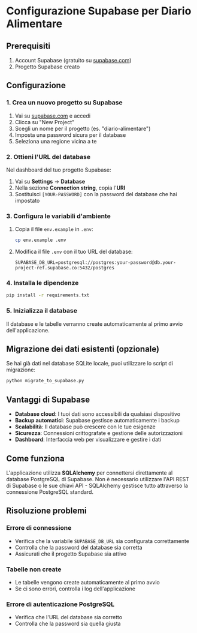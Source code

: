 # Configurazione Supabase per Diario Alimentare

## Prerequisiti

1. Account Supabase (gratuito su [supabase.com](https://supabase.com))
2. Progetto Supabase creato

## Configurazione

### 1. Crea un nuovo progetto su Supabase

1. Vai su [supabase.com](https://supabase.com) e accedi
2. Clicca su "New Project"
3. Scegli un nome per il progetto (es. "diario-alimentare")
4. Imposta una password sicura per il database
5. Seleziona una regione vicina a te

### 2. Ottieni l'URL del database

Nel dashboard del tuo progetto Supabase:

1. Vai su **Settings** → **Database**
2. Nella sezione **Connection string**, copia l'**URI** 
3. Sostituisci `[YOUR-PASSWORD]` con la password del database che hai impostato

### 3. Configura le variabili d'ambiente

1. Copia il file `env.example` in `.env`:
   ```bash
   cp env.example .env
   ```

2. Modifica il file `.env` con il tuo URL del database:
   ```
   SUPABASE_DB_URL=postgresql://postgres:your-password@db.your-project-ref.supabase.co:5432/postgres
   ```

### 4. Installa le dipendenze

```bash
pip install -r requirements.txt
```

### 5. Inizializza il database

Il database e le tabelle verranno create automaticamente al primo avvio dell'applicazione.

## Migrazione dei dati esistenti (opzionale)

Se hai già dati nel database SQLite locale, puoi utilizzare lo script di migrazione:

```bash
python migrate_to_supabase.py
```

## Vantaggi di Supabase

- **Database cloud**: I tuoi dati sono accessibili da qualsiasi dispositivo
- **Backup automatici**: Supabase gestisce automaticamente i backup
- **Scalabilità**: Il database può crescere con le tue esigenze
- **Sicurezza**: Connessioni crittografate e gestione delle autorizzazioni
- **Dashboard**: Interfaccia web per visualizzare e gestire i dati

## Come funziona

L'applicazione utilizza **SQLAlchemy** per connettersi direttamente al database PostgreSQL di Supabase. Non è necessario utilizzare l'API REST di Supabase o le sue chiavi API - SQLAlchemy gestisce tutto attraverso la connessione PostgreSQL standard.

## Risoluzione problemi

### Errore di connessione
- Verifica che la variabile `SUPABASE_DB_URL` sia configurata correttamente
- Controlla che la password del database sia corretta
- Assicurati che il progetto Supabase sia attivo

### Tabelle non create
- Le tabelle vengono create automaticamente al primo avvio
- Se ci sono errori, controlla i log dell'applicazione

### Errore di autenticazione PostgreSQL
- Verifica che l'URL del database sia corretto
- Controlla che la password sia quella giusta 